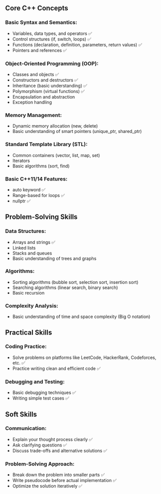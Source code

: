 ## Core C++ Concepts

### Basic Syntax and Semantics:
- Variables, data types, and operators ✅
- Control structures (if, switch, loops) ✅
- Functions (declaration, definition, parameters, return values) ✅
- Pointers and references ✅

### Object-Oriented Programming (OOP):
- Classes and objects ✅
- Constructors and destructors ✅
- Inheritance (basic understanding) ✅
- Polymorphism (virtual functions) ✅
- Encapsulation and abstraction
- Exception handling

### Memory Management:
- Dynamic memory allocation (new, delete)
- Basic understanding of smart pointers (unique_ptr, shared_ptr)

### Standard Template Library (STL):
- Common containers (vector, list, map, set)
- Iterators
- Basic algorithms (sort, find)

### Basic C++11/14 Features:
- auto keyword ✅
- Range-based for loops ✅
- nullptr ✅

## Problem-Solving Skills

### Data Structures:
- Arrays and strings ✅
- Linked lists
- Stacks and queues
- Basic understanding of trees and graphs

### Algorithms:
- Sorting algorithms (bubble sort, selection sort, insertion sort)
- Searching algorithms (linear search, binary search)
- Basic recursion

### Complexity Analysis:
- Basic understanding of time and space complexity (Big O notation)

## Practical Skills

### Coding Practice:
- Solve problems on platforms like LeetCode, HackerRank, Codeforces, etc. ✅
- Practice writing clean and efficient code ✅

### Debugging and Testing:
- Basic debugging techniques ✅
- Writing simple test cases ✅

## Soft Skills

### Communication:
- Explain your thought process clearly ✅
- Ask clarifying questions ✅
- Discuss trade-offs and alternative solutions ✅

### Problem-Solving Approach:
- Break down the problem into smaller parts ✅
- Write pseudocode before actual implementation ✅
- Optimize the solution iteratively ✅
